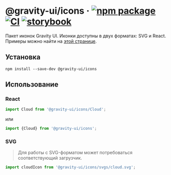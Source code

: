 # @gravity-ui/icons &middot; [![npm package](https://img.shields.io/npm/v/@gravity-ui/icons)](https://www.npmjs.com/package/@gravity-ui/icons) [![CI](https://img.shields.io/github/actions/workflow/status/gravity-ui/icons/.github/workflows/ci.yml?branch=main&label=CI&logo=github)](https://github.com/gravity-ui/icons/actions/workflows/ci.yml?query=branch:main) [![storybook](https://img.shields.io/badge/Storybook-deployed-ff4685)](https://preview.gravity-ui.com/icons/)

Пакет иконок Gravity UI. Иконки доступны в двух форматах: SVG и React. Примеры можно найти на [этой странице](https://preview.gravity-ui.com/icons/).

## Установка

```shell
npm install --save-dev @gravity-ui/icons
```

## Использование

### React

```js
import Cloud from '@gravity-ui/icons/Cloud';
```

или

```js
import {Cloud} from '@gravity-ui/icons';
```

### SVG

> Для работы с SVG-форматом может потребоваться соответствующий загрузчик.

```js
import cloudIcon from '@gravity-ui/icons/svgs/cloud.svg';
```
